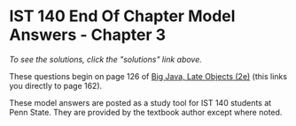 # IST 140 End Of Chapter Model Answers - Chapter 3

*To see the solutions, click the "solutions" link above.*

These questions begin on page 126 of [Big Java, Late Objects (2e)](https://ebookcentral.proquest.com/lib/pensu/reader.action?docID=2055777&ppg=162) (this links you directly to page 162).

These model answers are posted as a study tool for IST 140 students at Penn State. They are provided by the textbook author except where noted.
